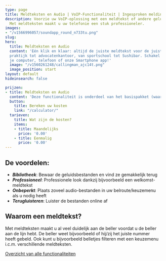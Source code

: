 ```yaml
---
type: page
title: Meldteksten en Audio | VoIP-Functionaliteit | Ingesproken meldingen
description: Voorzie uw VoIP-oplossing met een meldtekst of andere geluidsbestanden.
  Met meldteksten maakt u uw telefonie een stuk professioneler.
images:
- "/v1566996057/soundapp_round_n733tu.png"
slug: 
hero:
  title: Meldteksten en Audio
  content: 'Eén klik en klaar: altijd de juiste meldtekst voor de juiste begroeting van jouw klant. Handig voor iedereen; van medische
  praktijk tot advocatenkantoor, van sportschool tot Sushibar. Schakel jouw teksten of andere acties automatisch of handmatig in, vanaf 
  je computer, telefoon of onze Smartphone app!'
  image: "/v1560261248/callingman_ajc14t.png"
  image_position: start
layout: default
hideinsearch: false

prijzen:
- title: Meldteksten en Audio
  content: 'Deze functionaliteit is onderdeel van het basispakket (waar u €7,50 excl. BTW voor betaalt).'
  button:
    title: Bereken uw kosten
    link: "/calculator/"
  tarieven:
    title: Wat zijn de kosten?
    items:
    - title: Maandelijks
      price: '0.00'
    - title: Eenmalig
      price: '0.00'
---
```

## De voordelen:

* **_Bibliotheek_**: Bewaar de geluidsbestanden en vind ze gemakkelijk terug
* **_Professioneel_**: Professionele look dankzij bijvoorbeeld een welkomst-meldtekst
* **_Onbeperkt_**: Plaats zoveel audio-bestanden in uw belroute/keuzemenu als u nodig heeft
* **_Terugluisteren_**: Luister de bestanden online af

## Waarom een meldtekst?

Met meldteksten maakt u al veel duidelijk aan de beller voordat u de beller aan de lijn hebt. De beller weet bijvoorbeeld of hij/zij het juiste nummer heeft gebeld. Ook kunt u bijvoorbeeld belletjes filteren met een keuzemenu i.c.m. verschillende meldteksten.

<a href="/telefonie/functionaliteiten/" class="button">Overzicht van alle functionaliteiten</a>
